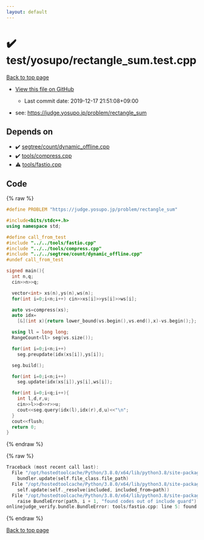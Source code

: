 ```yaml
---
layout: default
---
```


<!-- mathjax config similar to math.stackexchange -->
<script type="text/javascript" async
  src="https://cdnjs.cloudflare.com/ajax/libs/mathjax/2.7.5/MathJax.js?config=TeX-MML-AM_CHTML">
</script>
<script type="text/x-mathjax-config">
  MathJax.Hub.Config({
    TeX: { equationNumbers: { autoNumber: "AMS" }},
    tex2jax: {
      inlineMath: [ ['$','$'] ],
      processEscapes: true
    },
    "HTML-CSS": { matchFontHeight: false },
    displayAlign: "left",
    displayIndent: "2em"
  });
</script>

<script type="text/javascript" src="https://cdnjs.cloudflare.com/ajax/libs/jquery/3.4.1/jquery.min.js"></script>
<script src="https://cdn.jsdelivr.net/npm/jquery-balloon-js@1.1.2/jquery.balloon.min.js" integrity="sha256-ZEYs9VrgAeNuPvs15E39OsyOJaIkXEEt10fzxJ20+2I=" crossorigin="anonymous"></script>
<script type="text/javascript" src="../../../assets/js/copy-button.js"></script>
<link rel="stylesheet" href="../../../assets/css/copy-button.css" />


# :heavy_check_mark: test/yosupo/rectangle_sum.test.cpp

<a href="../../../index.html">Back to top page</a>

* <a href="{{ site.github.repository_url }}/blob/master/test/yosupo/rectangle_sum.test.cpp">View this file on GitHub</a>
    - Last commit date: 2019-12-17 21:51:08+09:00


* see: <a href="https://judge.yosupo.jp/problem/rectangle_sum">https://judge.yosupo.jp/problem/rectangle_sum</a>


## Depends on

* :heavy_check_mark: <a href="../../../library/segtree/count/dynamic_offline.cpp.html">segtree/count/dynamic_offline.cpp</a>
* :heavy_check_mark: <a href="../../../library/tools/compress.cpp.html">tools/compress.cpp</a>
* :warning: <a href="../../../library/tools/fastio.cpp.html">tools/fastio.cpp</a>


## Code

<a id="unbundled"></a>
{% raw %}
```cpp
#define PROBLEM "https://judge.yosupo.jp/problem/rectangle_sum"

#include<bits/stdc++.h>
using namespace std;

#define call_from_test
#include "../../tools/fastio.cpp"
#include "../../tools/compress.cpp"
#include "../../segtree/count/dynamic_offline.cpp"
#undef call_from_test

signed main(){
  int n,q;
  cin>>n>>q;

  vector<int> xs(n),ys(n),ws(n);
  for(int i=0;i<n;i++) cin>>xs[i]>>ys[i]>>ws[i];

  auto vs=compress(xs);
  auto idx=
    [&](int x){return lower_bound(vs.begin(),vs.end(),x)-vs.begin();};

  using ll = long long;
  RangeCount<ll> seg(vs.size());

  for(int i=0;i<n;i++)
    seg.preupdate(idx(xs[i]),ys[i]);

  seg.build();

  for(int i=0;i<n;i++)
    seg.update(idx(xs[i]),ys[i],ws[i]);

  for(int i=0;i<q;i++){
    int l,d,r,u;
    cin>>l>>d>>r>>u;
    cout<<seg.query(idx(l),idx(r),d,u)<<"\n";
  }
  cout<<flush;
  return 0;
}

```
{% endraw %}

<a id="bundled"></a>
{% raw %}
```cpp
Traceback (most recent call last):
  File "/opt/hostedtoolcache/Python/3.8.0/x64/lib/python3.8/site-packages/onlinejudge_verify/docs.py", line 328, in write_contents
    bundler.update(self.file_class.file_path)
  File "/opt/hostedtoolcache/Python/3.8.0/x64/lib/python3.8/site-packages/onlinejudge_verify/bundle.py", line 154, in update
    self.update(self._resolve(included, included_from=path))
  File "/opt/hostedtoolcache/Python/3.8.0/x64/lib/python3.8/site-packages/onlinejudge_verify/bundle.py", line 123, in update
    raise BundleError(path, i + 1, "found codes out of include guard")
onlinejudge_verify.bundle.BundleError: tools/fastio.cpp: line 5: found codes out of include guard

```
{% endraw %}

<a href="../../../index.html">Back to top page</a>

